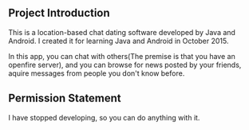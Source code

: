 ## Project Introduction

This is a location-based chat dating software developed by Java and Android. I created it for learning Java and Android in October 2015.

In this app, you can chat with others(The premise is that you have an openfire server), and you can browse for news posted by your friends, aquire messages from people you don't know before.

##  Permission Statement

I have stopped developing, so you can do anything with it.
